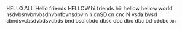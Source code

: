 HELLO ALL 
Hello friends 
HELLOW 
hi friends
hiii
hellow
hellow world
hsdvbsnvbnvbsdnvbnfbvnsdbv
n n cnSD cn cnc N
vsda bvsd cbndsvcbsdvbdsvcbds
bnd bsd cbdc dbsc dbc dbc dbc bd cdcbc xn 
